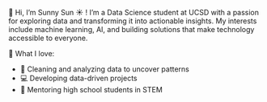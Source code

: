 👋 Hi, I’m Sunny Sun ☀️ !
I’m a Data Science student at UCSD with a passion for exploring data and transforming it into actionable insights. My interests include machine learning, AI, and building solutions that make technology accessible to everyone.

🌟 What I love:

- 🧹 Cleaning and analyzing data to uncover patterns
- 💻 Developing data-driven projects
- 🤝 Mentoring high school students in STEM
<!---
SunnyChingSun/SunnyChingSun is a ✨ special ✨ repository because its `README.md` (this file) appears on your GitHub profile.
You can click the Preview link to take a look at your changes.
--->

